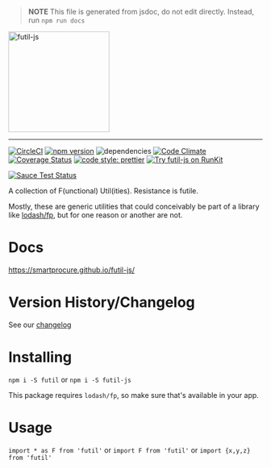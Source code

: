 > **NOTE** This file is generated from jsdoc, do not edit directly. Instead, run `npm run docs`

<a href='https://smartprocure.github.io/futil-js/'><img src='https://user-images.githubusercontent.com/8062245/28718527-796382ac-7374-11e7-98a3-9791223042a4.png' width='200' alt='futil-js'></a>

---

[![CircleCI](https://circleci.com/gh/smartprocure/futil-js.svg?style=svg)](https://circleci.com/gh/smartprocure/futil-js)
[![npm version](https://badge.fury.io/js/futil-js.svg)](https://badge.fury.io/js/futil-js)
![dependencies](https://david-dm.org/smartprocure/futil-js.svg)
[![Code Climate](https://codeclimate.com/github/smartprocure/futil-js/badges/gpa.svg)](https://codeclimate.com/github/smartprocure/futil-js)
[![Coverage Status](https://coveralls.io/repos/github/smartprocure/futil-js/badge.svg?branch=master)](https://coveralls.io/github/smartprocure/futil-js?branch=master)
[![code style: prettier](https://img.shields.io/badge/code_style-prettier-ff69b4.svg?style=flat-square)](https://github.com/prettier/prettier)
[![Try futil-js on RunKit](https://badge.runkitcdn.com/futil-js.svg)](https://npm.runkit.com/futil-js)

[![Sauce Test Status](https://saucelabs.com/browser-matrix/futil.svg)](https://saucelabs.com/u/futil)

A collection of F(unctional) Util(ities). Resistance is futile.

Mostly, these are generic utilities that could conceivably be part of a library like [lodash/fp](https://github.com/lodash/lodash/wiki/FP-Guide), but for one reason or another are not.

# Docs
https://smartprocure.github.io/futil-js/

# Version History/Changelog
See our [changelog](https://github.com/smartprocure/futil-js/blob/master/CHANGELOG.md)

# Installing
`npm i -S futil`
or
`npm i -S futil-js`


This package requires `lodash/fp`, so make sure that's available in your app.

# Usage
`import * as F from 'futil'`
or
`import F from 'futil'`
or
`import {x,y,z} from 'futil'`
